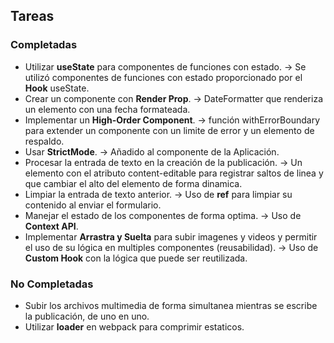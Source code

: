 ## Tareas

### Completadas

- Utilizar **useState** para componentes de funciones con estado. -> Se utilizó componentes de funciones con estado proporcionado por el **Hook** useState.
- Crear un componente con **Render Prop**. -> DateFormatter que renderiza un elemento con una fecha formateada.
- Implementar un **High-Order Component**. -> función withErrorBoundary para extender un componente con un limite de error y un elemento de respaldo.
- Usar **StrictMode**. -> Añadido al componente de la Aplicación.
- Procesar la entrada de texto en la creación de la publicación. -> Un elemento con el atributo content-editable para registrar saltos de linea y que cambiar el alto del elemento de forma dinamica.
- Limpiar la entrada de texto anterior. -> Uso de **ref** para limpiar su contenido al enviar el formulario.
- Manejar el estado de los componentes de forma optima. -> Uso de **Context API**.
- Implementar **Arrastra y Suelta** para subir imagenes y videos y permitir el uso de su lógica en multiples componentes (reusabilidad). -> Uso de **Custom Hook** con la lógica que puede ser reutilizada.

### No Completadas

- Subir los archivos multimedia de forma simultanea mientras se escribe la publicación, de uno en uno.
- Utilizar **loader** en webpack para comprimir estaticos.

